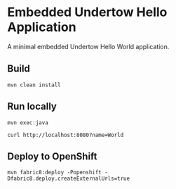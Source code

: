 # Embedded Undertow Hello Application

A minimal embedded Undertow Hello World application.

## Build

    mvn clean install

## Run locally

    mvn exec:java

    curl http://localhost:8080?name=World

## Deploy to OpenShift

    mvn fabric8:deploy -Popenshift -Dfabric8.deploy.createExternalUrls=true
